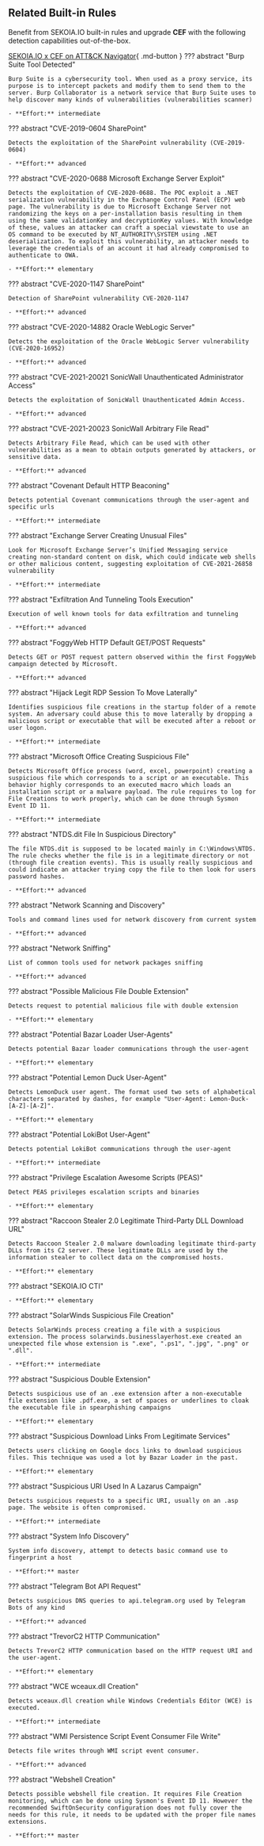 ## Related Built-in Rules

Benefit from SEKOIA.IO built-in rules and upgrade **CEF** with the following detection capabilities out-of-the-box.

[SEKOIA.IO x CEF on ATT&CK Navigator](https://mitre-attack.github.io/attack-navigator/#layerURL=https%3A%2F%2Fraw.githubusercontent.com%2FSEKOIA-IO%2Fdocumentation%2Fmain%2F_shared_content%2Foperations_center%2Fdetection%2Fgenerated%2Fattack_1d172ee6-cdc0-4713-9cfd-43f7d9595777_do_not_edit_manually.json){ .md-button }
??? abstract "Burp Suite Tool Detected"
    
    Burp Suite is a cybersecurity tool. When used as a proxy service, its purpose is to intercept packets and modify them to send them to the server. Burp Collaborator is a network service that Burp Suite uses to help discover many kinds of vulnerabilities (vulnerabilities scanner)
    
    - **Effort:** intermediate

??? abstract "CVE-2019-0604 SharePoint"
    
    Detects the exploitation of the SharePoint vulnerability (CVE-2019-0604)
    
    - **Effort:** advanced

??? abstract "CVE-2020-0688 Microsoft Exchange Server Exploit"
    
    Detects the exploitation of CVE-2020-0688. The POC exploit a .NET serialization vulnerability in the Exchange Control Panel (ECP) web page. The vulnerability is due to Microsoft Exchange Server not randomizing the keys on a per-installation basis resulting in them using the same validationKey and decryptionKey values. With knowledge of these, values an attacker can craft a special viewstate to use an OS command to be executed by NT_AUTHORITY\SYSTEM using .NET deserialization. To exploit this vulnerability, an attacker needs to leverage the credentials of an account it had already compromised to authenticate to OWA. 
    
    - **Effort:** elementary

??? abstract "CVE-2020-1147 SharePoint"
    
    Detection of SharePoint vulnerability CVE-2020-1147
    
    - **Effort:** advanced

??? abstract "CVE-2020-14882 Oracle WebLogic Server"
    
    Detects the exploitation of the Oracle WebLogic Server vulnerability (CVE-2020-16952)
    
    - **Effort:** advanced

??? abstract "CVE-2021-20021 SonicWall Unauthenticated Administrator Access"
    
    Detects the exploitation of SonicWall Unauthenticated Admin Access.
    
    - **Effort:** advanced

??? abstract "CVE-2021-20023 SonicWall Arbitrary File Read"
    
    Detects Arbitrary File Read, which can be used with other vulnerabilities as a mean to obtain outputs generated by attackers, or sensitive data.
    
    - **Effort:** advanced

??? abstract "Covenant Default HTTP Beaconing"
    
    Detects potential Covenant communications through the user-agent and specific urls
    
    - **Effort:** intermediate

??? abstract "Exchange Server Creating Unusual Files"
    
    Look for Microsoft Exchange Server’s Unified Messaging service creating non-standard content on disk, which could indicate web shells or other malicious content, suggesting exploitation of CVE-2021-26858 vulnerability
    
    - **Effort:** intermediate

??? abstract "Exfiltration And Tunneling Tools Execution"
    
    Execution of well known tools for data exfiltration and tunneling
    
    - **Effort:** advanced

??? abstract "FoggyWeb HTTP Default GET/POST Requests"
    
    Detects GET or POST request pattern observed within the first FoggyWeb campaign detected by Microsoft.
    
    - **Effort:** advanced

??? abstract "Hijack Legit RDP Session To Move Laterally"
    
    Identifies suspicious file creations in the startup folder of a remote system. An adversary could abuse this to move laterally by dropping a malicious script or executable that will be executed after a reboot or user logon.
    
    - **Effort:** intermediate

??? abstract "Microsoft Office Creating Suspicious File"
    
    Detects Microsoft Office process (word, excel, powerpoint) creating a suspicious file which corresponds to a script or an executable. This behavior highly corresponds to an executed macro which loads an installation script or a malware payload. The rule requires to log for File Creations to work properly, which can be done through Sysmon Event ID 11.
    
    - **Effort:** intermediate

??? abstract "NTDS.dit File In Suspicious Directory"
    
    The file NTDS.dit is supposed to be located mainly in C:\Windows\NTDS. The rule checks whether the file is in a legitimate directory or not (through file creation events). This is usually really suspicious and could indicate an attacker trying copy the file to then look for users password hashes.
    
    - **Effort:** advanced

??? abstract "Network Scanning and Discovery"
    
    Tools and command lines used for network discovery from current system
    
    - **Effort:** advanced

??? abstract "Network Sniffing"
    
    List of common tools used for network packages sniffing
    
    - **Effort:** advanced

??? abstract "Possible Malicious File Double Extension"
    
    Detects request to potential malicious file with double extension
    
    - **Effort:** elementary

??? abstract "Potential Bazar Loader User-Agents"
    
    Detects potential Bazar loader communications through the user-agent
    
    - **Effort:** elementary

??? abstract "Potential Lemon Duck User-Agent"
    
    Detects LemonDuck user agent. The format used two sets of alphabetical characters separated by dashes, for example "User-Agent: Lemon-Duck-[A-Z]-[A-Z]".
    
    - **Effort:** elementary

??? abstract "Potential LokiBot User-Agent"
    
    Detects potential LokiBot communications through the user-agent
    
    - **Effort:** intermediate

??? abstract "Privilege Escalation Awesome Scripts (PEAS)"
    
    Detect PEAS privileges escalation scripts and binaries
    
    - **Effort:** elementary

??? abstract "Raccoon Stealer 2.0 Legitimate Third-Party DLL Download URL"
    
    Detects Raccoon Stealer 2.0 malware downloading legitimate third-party DLLs from its C2 server. These legitimate DLLs are used by the information stealer to collect data on the compromised hosts.
    
    - **Effort:** elementary

??? abstract "SEKOIA.IO CTI"
    
    
    
    - **Effort:** elementary

??? abstract "SolarWinds Suspicious File Creation"
    
    Detects SolarWinds process creating a file with a suspicious extension. The process solarwinds.businesslayerhost.exe created an unexpected file whose extension is ".exe", ".ps1", ".jpg", ".png" or ".dll".
    
    - **Effort:** intermediate

??? abstract "Suspicious Double Extension"
    
    Detects suspicious use of an .exe extension after a non-executable file extension like .pdf.exe, a set of spaces or underlines to cloak the executable file in spearphishing campaigns
    
    - **Effort:** elementary

??? abstract "Suspicious Download Links From Legitimate Services"
    
    Detects users clicking on Google docs links to download suspicious files. This technique was used a lot by Bazar Loader in the past.
    
    - **Effort:** elementary

??? abstract "Suspicious URI Used In A Lazarus Campaign"
    
    Detects suspicious requests to a specific URI, usually on an .asp page. The website is often compromised.
    
    - **Effort:** intermediate

??? abstract "System Info Discovery"
    
    System info discovery, attempt to detects basic command use to fingerprint a host
    
    - **Effort:** master

??? abstract "Telegram Bot API Request"
    
    Detects suspicious DNS queries to api.telegram.org used by Telegram Bots of any kind
    
    - **Effort:** advanced

??? abstract "TrevorC2 HTTP Communication"
    
    Detects TrevorC2 HTTP communication based on the HTTP request URI and the user-agent. 
    
    - **Effort:** elementary

??? abstract "WCE wceaux.dll Creation"
    
    Detects wceaux.dll creation while Windows Credentials Editor (WCE) is executed.
    
    - **Effort:** intermediate

??? abstract "WMI Persistence Script Event Consumer File Write"
    
    Detects file writes through WMI script event consumer.
    
    - **Effort:** advanced

??? abstract "Webshell Creation"
    
    Detects possible webshell file creation. It requires File Creation monitoring, which can be done using Sysmon's Event ID 11. However the recommended SwiftOnSecurity configuration does not fully cover the needs for this rule, it needs to be updated with the proper file names extensions.
    
    - **Effort:** master
